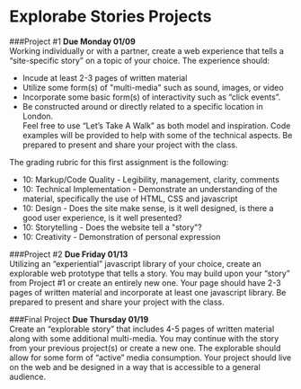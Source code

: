 Explorabe Stories Projects
==========================

###Project #1
**Due Monday 01/09**  
Working individually or with a partner, create a web experience that tells a “site-specific story” on a topic of your choice. The experience should:
* Incude at least 2-3 pages of written material
* Utilize some form(s) of "multi-media" such as sound, images, or video
* Incorporate some basic form(s) of interactivity such as “click events”.
* Be constructed around or directly related to a specific location in London.   
Feel free to use “Let’s Take A Walk” as both model and inspiration. Code examples will be provided to help with some of the technical aspects. Be prepared to present and share your project with the class.  

The grading rubric for this first assignment is the following:
* 10: Markup/Code Quality - Legibility, management, clarity, comments
* 10: Technical Implementation - Demonstrate an understanding of the material, specifically the use of HTML, CSS and javascript
* 10: Design - Does the site make sense, is it well designed, is there a good user experience, is it well presented?
* 10: Storytelling - Does the website tell a "story"?  
* 10: Creativity - Demonstration of personal expression   

###Project #2
**Due Friday 01/13**  
Utilizing an “experiential” javascript library of your choice, create an explorable web prototype that tells a story. You may build upon your “story” from Project #1 or create an entirely new one. Your page should have 2-3 pages of written material and incorporate at least one javascript library. Be prepared to present and share your project with the class.

###Final Project
**Due Thursday 01/19**  
Create an “explorable story” that includes 4-5 pages of written material along with some additional multi-media. You may continue with the story from your previous project(s) or create a new one. The explorable should allow for some form of “active” media consumption. Your project should live on the web and be designed in a way that is accessible to a general audience.

